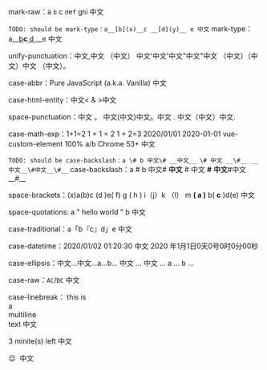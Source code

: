mark-raw：a `b` c `d`e`f` g`h`i 中文

`TODO: should be mark-type：a__[b](x)__c __[d](y)__ e 中文`
mark-type：a__[b](x)__c__[ d ](y)__e 中文

unify-punctuation：中文,中文 （中文） 中文'中文'中文"中文"中文 （中文）（中文）中文 （中文）。

case-abbr：Pure JavaScript (a.k.a. Vanilla) 中文

case-html-entity：中文&lt; &amp; &gt;中文

space-punctuation：中文 。 中文(中文)中文。中文 . 中文（中文）中文.

case-math-exp：1+1=2 1 + 1 = 2 1 + 2=3 2020/01/01 2020-01-01 vue-custom-element 100% a/b Chrome 53+ 中文

`TODO: should be case-backslash：a \# b 中文\# __中文__ \# 中文 __\#__ __中文__\#中文__\#__`
case-backslash：a \# b 中文\# __中文__ \# 中文 __\#__ __中文__\#中文__\#__

space-brackets：(x)a(b)c (d )e( f) g ( h ) i（j）k （l） m __( a )__ b( __c__ )d(e) 中文

space-quotations: a " hello world " b 中文

case-traditional：a「b『c』d」e 中文

case-datetime：2020/01/02 01:20:30 中文 2020 年1月1日0天0号0时0分00秒

case-ellipsis：中文...中文...a...b... 中文 ... 中文 ... a ... b ...

case-raw：`AC`/`DC` 中文

case-linebreak：
this is  
a  
multiline  
text 中文

3 minite(s) left 中文

😉 &nbsp;中文
